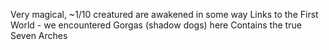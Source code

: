 Very magical, ~1/10 creatured are awakened in some way
Links to the First World - we encountered Gorgas (shadow dogs) here
Contains the true Seven Arches